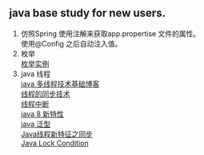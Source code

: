 

<h2>java base study for new users.</h2>

 01. 仿照Spring 使用注解来获取app.propertise 文件的属性。<br />
               使用@Config  之后自动注入值。<br />
 02. 枚举<br />
 	 <a href="http://www.cnblogs.com/linjiqin/archive/2011/02/11/1951632.html" target="_blank">枚举实例</a><br />
 03. java 线程<br />
 	 <a href="http://www.cnblogs.com/linjiqin/tag/java%20%E5%A4%9A%E7%BA%BF%E7%A8%8B/" target="_blank">java 多线程技术基础博客</a><br />
 	 <a href="http://blog.sina.com.cn/s/blog_9dc3005101013yto.html" target="_blank">线程的同步技术</a> <br />
 	 <a href="http://www.cnblogs.com/gpcuster/archive/2010/01/18/1650273.html" target="_blank">线程中断</a><br />
 	 <a href="http://www.cnblogs.com/langtianya/p/3757993.html" target="_blank">java 8 新特性 </a><br />
 	 <a href="http://blog.csdn.net/lonelyroamer/article/details/7864531" target="_blank">java 泛型</a><br />
   <a href="http://www.cnblogs.com/tekkaman/archive/2011/06/01/2065660.html" target="_blank">Java线程新特征之同步</a><br />
   <a href="http://blog.csdn.net/ghsau/article/details/7481142" target="_blank">Java Lock Condition</a><br />
 	 
 	 
